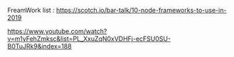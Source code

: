 FreamWork list : 
https://scotch.io/bar-talk/10-node-frameworks-to-use-in-2019





https://www.youtube.com/watch?v=m1yFehZmksc&list=PL_XxuZqN0xVDHFj-ecFSU0SU-B0TuJRk9&index=188